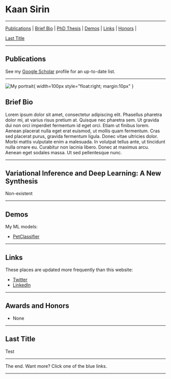 # Kaan Sirin

---

[Publications](#publications) | [Brief Bio](#bio) | [PhD Thesis](#phdthesis) | [Demos](#demos) | [Links](#links) | [Honors](#awards) | 

[Last Title](#last-title)

---

## Publications

See my [Google Scholar](https://scholar.google.nl/citations?user=yyIoQu4AAAAJ) profile for an up-to-date list.

---

![My portrait](files/portrait.jpg){ width=100px style="float:right; margin:10px" }

## Brief Bio

Lorem ipsum dolor sit amet, consectetur adipiscing elit. Phasellus pharetra dolor mi, at varius risus pretium at. Quisque nec pharetra sem. Ut gravida dui non orci imperdiet fermentum id eget orci. Etiam ut finibus lorem. Aenean placerat nulla eget erat euismod, ut mollis quam fermentum. Cras sed placerat purus, gravida fermentum ligula. Donec vitae ultricies dolor. Morbi mattis vulputate enim a malesuada. In volutpat tellus ante, ut tincidunt nulla ornare eu. Curabitur non lacinia libero. Donec at maximus arcu. Aenean eget sodales massa. Ut sed pellentesque nunc.

---

## Variational Inference and Deep Learning: A New Synthesis

Non-existent

---

## Demos

My ML models:
- [PetClassifier](https://huggingface.co/spaces/kaans/test)

---

## Links

These places are updated more frequently than this website:

- [Twitter](https://twitter.com/kaansirin_)
- [LinkedIn](https://www.linkedin.com/in/kaan-sirin-b0a6321b6/)

---

## Awards and Honors

- None

---

## <a name="last-title"></a>Last Title

Test

---


The end. Want more? Click one of the blue links.

---
